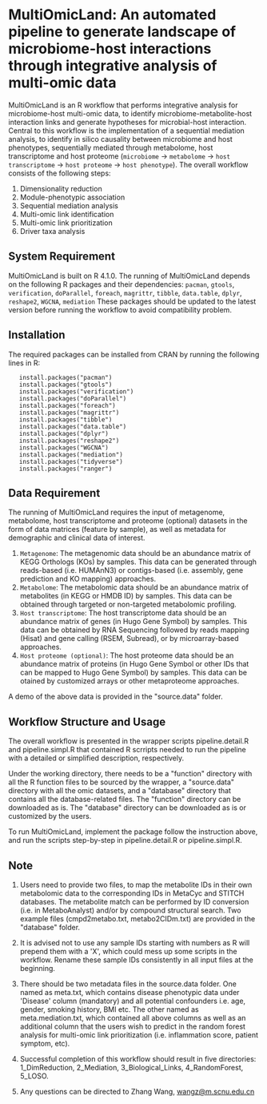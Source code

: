 # MultiOmicLand: An automated pipeline to generate landscape of microbiome-host interactions through integrative analysis of multi-omic data 
MultiOmicLand is an R workflow that performs integrative analysis for microbiome-host multi-omic data, to identify microbiome-metabolite-host interaction links and generate hypotheses for microbial-host interaction. Central to this workflow is the implementation of a sequential mediation analysis, to identify in silico causality between microbiome and host phenotypes, sequentially mediated through metabolome, host transcriptome and host proteome (`microbiome` -> `metabolome` -> `host transcriptome` -> `host proteome` -> `host phenotype`). The overall workflow consists of the following steps:

1. Dimensionality reduction
2. Module-phenotypic association
3. Sequential mediation analysis
4. Multi-omic link identification
5. Multi-omic link prioritization
6. Driver taxa analysis

## System Requirement
MultiOmicLand is built on R 4.1.0. The running of MultiOmicLand depends on the following R packages and their dependencies:
`pacman`, `gtools`, `verification`, `doParallel`, `foreach`, `magrittr`, `tibble`, `data.table`, `dplyr`, `reshape2`, `WGCNA`, `mediation`
These packages should be updated to the latest version before running the workflow to avoid compatibility problem.

## Installation
The required packages can be installed from CRAN by running the following lines in R:
```
   install.packages("pacman")
   install.packages("gtools")
   install.packages("verification")
   install.packages("doParallel")
   install.packages("foreach")
   install.packages("magrittr")
   install.packages("tibble")
   install.packages("data.table")
   install.packages("dplyr")
   install.packages("reshape2")
   install.packages("WGCNA")
   install.packages("mediation")
   install.packages("tidyverse")
   install.packages("ranger")
``` 
## Data Requirement
The running of MultiOmicLand requires the input of metagenome, metabolome, host transcriptome and proteome (optional) datasets in the form of data matrices (feature by sample), as well as metadata for demographic and clinical data of interest.

1. `Metagenome`: The metagenomic data should be an abundance matrix of KEGG Orthologs (KOs) by samples. This data can be generated through reads-based (i.e. HUMAnN3) or contigs-based (i.e. assembly, gene prediction and KO mapping) approaches.
2. `Metabolome`: The metabolomic data should be an abundance matrix of metabolites (in KEGG or HMDB ID) by samples. This data can be obtained through targeted or non-targeted metabolomic profiling.
3. `Host transcriptome`: The host transcriptome data should be an abundance matrix of genes (in Hugo Gene Symbol) by samples. This data can be obtained by RNA Sequencing followed by reads mapping (Hisat) and gene calling (RSEM, Subread), or by microarray-based approaches.
4. `Host proteome (optional)`: The host proteome data should be an abundance matrix of proteins (in Hugo Gene Symbol or other IDs that can be mapped to Hugo Gene Symbol) by samples. This data can be otained by customized arrays or other metaproteome approaches.

A demo of the above data is provided in the "source.data" folder.

## Workflow Structure and Usage
The overall workflow is presented in the wrapper scripts pipeline.detail.R and pipeline.simpl.R that contained R scrripts needed to run the pipeline with a detailed or simplified description, respectively. 

Under the working directory, there needs to be a "function" directory with all the R function files to be sourced by the wrapper, a "source.data" directory with all the omic datasets, and a "database" directory that contains all the database-related files. The "function" directory can be downloaded as is. The "database" directory can be downloaded as is or customized by the users.

To run MultiOmicLand, implement the package follow the instruction above, and run the scripts step-by-step in pipeline.detail.R or pipeline.simpl.R.

## Note
1. Users need to provide two files, to map the metabolite IDs in their own metabolomic data to the corresponding IDs in MetaCyc and STITCH databases. The metabolite match can be performed by ID conversion (i.e. in MetaboAnalyst) and/or by compound structural search. Two example files (cmpd2metabo.txt, metabo2CIDm.txt) are provided in the "database" folder.

2. It is advised not to use any sample IDs starting with numbers as R will prepend them with a 'X', which could mess up some scripts in the workflow. Rename these sample IDs consistently in all input files at the beginning.

3. There should be two metadata files in the source.data folder. One named as meta.txt, which contains disease phenotypic data under 'Disease' column (mandatory) and all potential confounders i.e. age, gender, smoking history, BMI etc. The other named as meta.mediation.txt, which contained all above columns as well as an additional column that the users wish to predict in the random forest analysis for multi-omic link prioritization (i.e. inflammation score, patient symptom, etc).

4. Successful completion of this workflow should result in five directories: 1_DimReduction, 2_Mediation, 3_Biological_Links, 4_RandomForest, 5_LOSO.

5. Any questions can be directed to Zhang Wang, wangz@m.scnu.edu.cn
